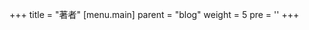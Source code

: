 +++
title = "著者"
[menu.main]
  parent = "blog"
  weight = 5
  pre = '<i class="fas fa-fw fa-user me-1"></i>'
+++
